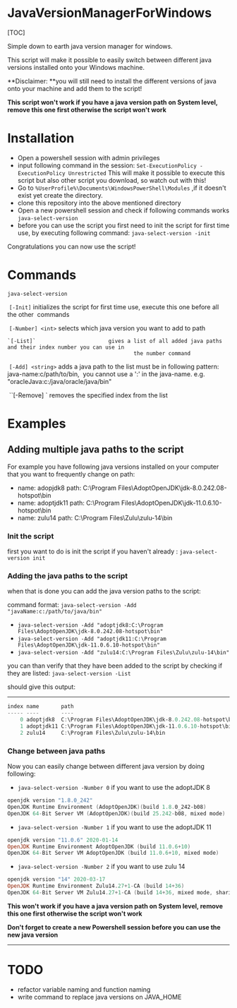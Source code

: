 # JavaVersionManagerForWindows
[TOC]

Simple down to earth java version manager for windows. 

This script will make it possible to easily switch between different java versions installed onto your Windows machine.

 **Disclaimer: **you will still need to install the different versions of java onto your machine and add them to the script!

**This script won't work if you have a java version path on System level, remove this one first otherwise the script won't work**

# Installation

* Open a powershell session with admin privileges 
* input following command in the session:
  `Set-ExecutionPolicy -ExecutionPolicy Unrestricted`
  This will make it possible to execute this script but also other script you download, so watch out with this!
* Go to `%UserProfile%\Documents\WindowsPowerShell\Modules` ,if it doesn't exist yet create the directory.
* clone this repository into the above mentioned directory
* Open a new powershell session and check if following commands works `java-select-version`
* before you can use the script you first need to init the script for first time use, by executing following command: `java-select-version -init`

Congratulations you can now use the script!

# Commands

`java-select-version`

​	`[-Init]`						initializes the script for first time use, execute this one before all the other 
​											commands

​	`[-Number] <int>`		selects which java version you want to add to path

 	`[-List]`						gives a list of all added java paths and their index number you can use in
											the number command

​	`[-Add] <string>`		adds a java path to the list must be in following pattern: java-name:c/path/to/bin, 
​											you cannot use a ':' in the java-name. e.g. "oracleJava:c:/java/oracle/java/bin"

​	``[-Remove] <int>` 	removes the specified index from the list



# Examples



## Adding multiple java paths to the script

For example you have following java versions installed on your computer that you want to frequently change on path:

* name: adopjdk8 path: C:\Program Files\AdoptOpenJDK\jdk-8.0.242.08-hotspot\bin
* name: adoptjdk11 path: C:\Program Files\AdoptOpenJDK\jdk-11.0.6.10-hotspot\bin
* name: zulu14 path: C:\Program Files\Zulu\zulu-14\bin



### Init the script

first you want to do is init the script if you haven't already :
`java-select-version init`

### Adding the java paths to the script

when that is done you can add the java version paths to the script:

command format: `java-select-version -Add "javaName:c:/path/to/java/bin"`

* `java-select-version -Add "adoptjdk8:C:\Program Files\AdoptOpenJDK\jdk-8.0.242.08-hotspot\bin"`
* `java-select-version -Add "adoptjdk11:C:\Program Files\AdoptOpenJDK\jdk-11.0.6.10-hotspot\bin"`
* `java-select-version -Add "zulu14:C:\Program Files\Zulu\zulu-14\bin"`

you can than verify that they have been added to the script by checking if they are listed:
`java-select-version -List`

should give this output:

----- ----       ----
```powershell
index name       path
----- ----       ----
    0 adoptjdk8  C:\Program Files\AdoptOpenJDK\jdk-8.0.242.08-hotspot\bin
    1 adoptjdk11 C:\Program Files\AdoptOpenJDK\jdk-11.0.6.10-hotspot\bin
    2 zulu14     C:\Program Files\Zulu\zulu-14\bin
```
### Change between java paths

Now you can easily change between different java version by doing following:

* `java-select-version -Number 0` if you want to use the adoptJDK 8

```powershell
openjdk version "1.8.0_242"
OpenJDK Runtime Environment (AdoptOpenJDK)(build 1.8.0_242-b08)
OpenJDK 64-Bit Server VM (AdoptOpenJDK)(build 25.242-b08, mixed mode)
```

* `java-select-version -Number 1` if you want to use the adoptJDK 11

```powershell
openjdk version "11.0.6" 2020-01-14
OpenJDK Runtime Environment AdoptOpenJDK (build 11.0.6+10)
OpenJDK 64-Bit Server VM AdoptOpenJDK (build 11.0.6+10, mixed mode)
```

* `java-select-version -Number 2` if you want to use zulu 14

```powershell
openjdk version "14" 2020-03-17
OpenJDK Runtime Environment Zulu14.27+1-CA (build 14+36)
OpenJDK 64-Bit Server VM Zulu14.27+1-CA (build 14+36, mixed mode, sharing)
```

**This won't work if you have a java version path on System level, remove this one first otherwise the script won't work**

**Don't forget to create a new Powershell session before you can use the new java version**

****



# TODO

* refactor variable naming and function naming
* write command to replace java versions on JAVA_HOME

